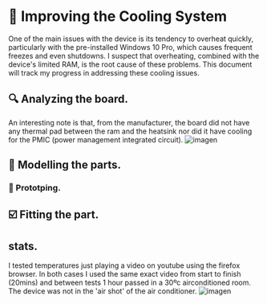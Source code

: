 # 📌 Improving the Cooling System
One of the main issues with the device is its tendency to overheat quickly, particularly with the pre-installed Windows 10 Pro, which causes frequent freezes and even shutdowns. I suspect that overheating, combined with the device's limited RAM, 
is the root cause of these problems. This document will track my progress in addressing these cooling issues.

## 🔍 Analyzing the board.
An interesting note is that, from the manufacturer, the board did not have any thermal pad between the ram and the heatsink nor did it have cooling for the PMIC (power management integrated circuit).
![imagen](https://github.com/user-attachments/assets/7b1488bf-ae32-40f8-808b-7bad03b293b5)


## 🧊 Modelling the parts.

  ### 🧪 Prototping.

## :ballot_box_with_check: Fitting the part.



 ## stats.
 I tested temperatures just playing a video on youtube using the firefox browser. In both cases I used the same exact video from start to finish (20mins) and between tests 1 hour passed in a 30ºc airconditioned room. The device was not in the 'air shot' of the air conditioner. 
 ![imagen](https://github.com/user-attachments/assets/abda79c1-115a-49b0-aa53-dd85a2cf1241)

